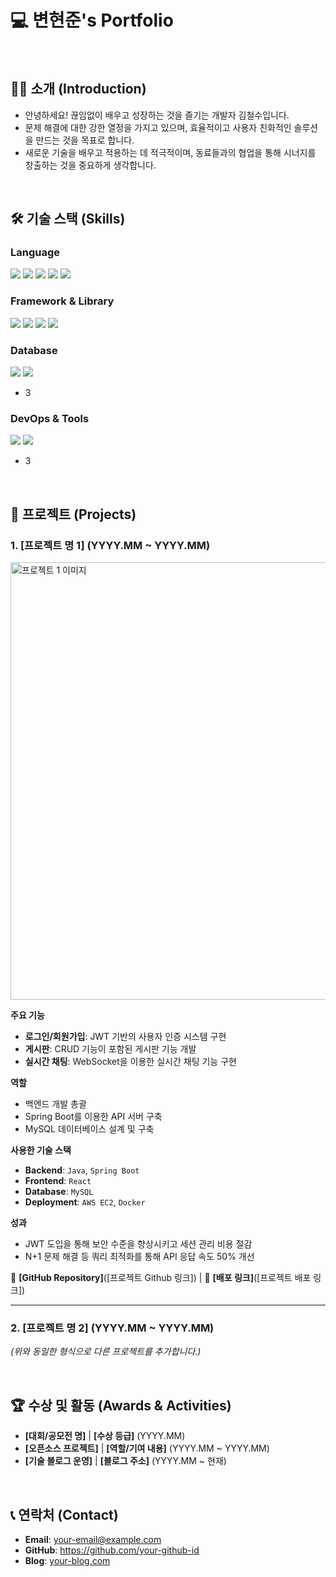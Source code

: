 # 💻 변현준's Portfolio

<br>

## 🙋‍♂️ 소개 (Introduction)

- 안녕하세요! 끊임없이 배우고 성장하는 것을 즐기는 개발자 김철수입니다.
- 문제 해결에 대한 강한 열정을 가지고 있으며, 효율적이고 사용자 친화적인 솔루션을 만드는 것을 목표로 합니다.
- 새로운 기술을 배우고 적용하는 데 적극적이며, 동료들과의 협업을 통해 시너지를 창출하는 것을 중요하게 생각합니다.

<br>

## 🛠️ 기술 스택 (Skills)

### Language

<img src="https://img.shields.io/badge/c++-00599C?style=for-the-badge&logo=c%2B%2B&logoColor=white">

<img src="https://img.shields.io/badge/python-3776AB?style=for-the-badge&logo=python&logoColor=white">

<img src="https://img.shields.io/badge/html5-E34F26?style=for-the-badge&logo=html5&logoColor=white">

<img src="https://img.shields.io/badge/css-1572B6?style=for-the-badge&logo=css3&logoColor=white">

<img src="https://img.shields.io/badge/javascript-F7DF1E?style=for-the-badge&logo=javascript&logoColor=black">

### Framework & Library

<img src="https://img.shields.io/badge/react-61DAFB?style=for-the-badge&logo=react&logoColor=black">

<img src="https://img.shields.io/badge/vue.js-4FC08D?style=for-the-badge&logo=vue.js&logoColor=white">

<img src="https://img.shields.io/badge/node.js-339933?style=for-the-badge&logo=Node.js&logoColor=white">

<img src="https://img.shields.io/badge/django-092E20?style=for-the-badge&logo=django&logoColor=white">

### Database

<img src="https://img.shields.io/badge/mysql-4479A1?style=for-the-badge&logo=mysql&logoColor=white">

<img src="https://img.shields.io/badge/mongoDB-47A248?style=for-the-badge&logo=MongoDB&logoColor=white">

- 3

### DevOps & Tools

<img src="https://img.shields.io/badge/git-F05032?style=for-the-badge&logo=git&logoColor=white">

<img src="https://img.shields.io/badge/github-181717?style=for-the-badge&logo=github&logoColor=white">

- 3

<br>

## 📂 프로젝트 (Projects)

### 1. [프로젝트 명 1] (YYYY.MM ~ YYYY.MM)

<a href="[프로젝트 Github 링크]">
  <img src="[프로젝트 대표 이미지 주소]" alt="프로젝트 1 이미지" width="700"/>
</a>

**주요 기능**

- **로그인/회원가입**: JWT 기반의 사용자 인증 시스템 구현
- **게시판**: CRUD 기능이 포함된 게시판 기능 개발
- **실시간 채팅**: WebSocket을 이용한 실시간 채팅 기능 구현

**역할**

- 백엔드 개발 총괄
- Spring Boot를 이용한 API 서버 구축
- MySQL 데이터베이스 설계 및 구축

**사용한 기술 스택**

- **Backend**: `Java`, `Spring Boot`
- **Frontend**: `React`
- **Database**: `MySQL`
- **Deployment**: `AWS EC2`, `Docker`

**성과**

- JWT 도입을 통해 보안 수준을 향상시키고 세션 관리 비용 절감
- N+1 문제 해결 등 쿼리 최적화를 통해 API 응답 속도 50% 개선

🔗 **[GitHub Repository]**([프로젝트 Github 링크]) | 🔗 **[배포 링크]**([프로젝트 배포 링크])

---

### 2. [프로젝트 명 2] (YYYY.MM ~ YYYY.MM)

*(위와 동일한 형식으로 다른 프로젝트를 추가합니다.)*

<br>

## 🏆 수상 및 활동 (Awards & Activities)

- **[대회/공모전 명]** | **[수상 등급]** (YYYY.MM)
- **[오픈소스 프로젝트]** | **[역할/기여 내용]** (YYYY.MM ~ YYYY.MM)
- **[기술 블로그 운영]** | **[블로그 주소]** (YYYY.MM ~ 현재)

<br>

## 📞 연락처 (Contact)

- **Email**: <a href="mailto:your-email@example.com">your-email@example.com</a>
- **GitHub**: <a href="https://github.com/your-github-id">https://github.com/your-github-id</a>
- **Blog**: <a href="[개인 블로그 주소]">your-blog.com</a>
